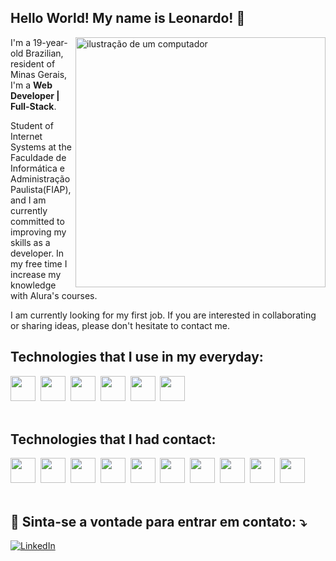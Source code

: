 ## Hello World! My name is <strong>Leonardo</strong>! 👋

<img src="https://raw.githubusercontent.com/MicaelliMedeiros/micaellimedeiros/master/image/computer-illustration.png" alt="ilustração de um computador" min-width="400px" max-width="400px" width="400px" align="right">

<p align="left"> 
I'm a 19-year-old Brazilian, resident of Minas Gerais, I'm a <strong>Web Developer | Full-Stack</strong>.

Student of Internet Systems at the Faculdade de Informática e Administração Paulista(FIAP), and I am currently committed to improving my skills as a developer. In my free time I increase my knowledge with Alura's courses.

I am currently looking for my first job. If you are interested in collaborating or sharing ideas, please don't hesitate to contact me.

## Technologies that I use in my everyday:

  <div>
    <img height='40' src="https://cdn.jsdelivr.net/gh/devicons/devicon/icons/html5/html5-original.svg" />&nbsp;
    <img height='40' src="https://cdn.jsdelivr.net/gh/devicons/devicon/icons/css3/css3-original.svg" />&nbsp;
    <img height='40' src="https://cdn.jsdelivr.net/gh/devicons/devicon/icons/javascript/javascript-original.svg" />&nbsp;
    <img height='40' src="https://cdn.jsdelivr.net/gh/devicons/devicon/icons/typescript/typescript-original.svg" />&nbsp;
    <img height='40' src="https://cdn.jsdelivr.net/gh/devicons/devicon/icons/react/react-original-wordmark.svg" />&nbsp;
    <img height='40' src="https://cdn.jsdelivr.net/gh/devicons/devicon@latest/icons/nodejs/nodejs-plain-wordmark.svg" />
  </div>

<div><br />

## Technologies that I had contact:
  <div>
    <img height='40' src="https://cdn.jsdelivr.net/gh/devicons/devicon/icons/jquery/jquery-plain-wordmark.svg" />&nbsp;
    <img height='40' src="https://cdn.jsdelivr.net/gh/devicons/devicon/icons/express/express-original.svg" />&nbsp;
    <img height='40' src="https://cdn.jsdelivr.net/gh/devicons/devicon/icons/mongodb/mongodb-plain-wordmark.svg" />&nbsp;
    <img height='40' src="https://cdn.jsdelivr.net/gh/devicons/devicon/icons/git/git-original.svg" />&nbsp;
    <img height='40' src="https://cdn.jsdelivr.net/gh/devicons/devicon/icons/github/github-original.svg" />&nbsp;
    <img height='40' src="https://cdn.jsdelivr.net/gh/devicons/devicon/icons/bootstrap/bootstrap-original-wordmark.svg" />&nbsp;
    <img height='40' src="https://cdn.jsdelivr.net/gh/devicons/devicon/icons/sass/sass-original.svg" />&nbsp;
    <img height='40' src="https://cdn.jsdelivr.net/gh/devicons/devicon/icons/mysql/mysql-original.svg" />&nbsp;
    <img height='40' src="https://cdn.jsdelivr.net/gh/devicons/devicon/icons/php/php-plain.svg" />&nbsp;
    <img height='40' src="https://cdn.jsdelivr.net/gh/devicons/devicon@latest/icons/tailwindcss/tailwindcss-original.svg" />
  </div>
</div>

<div><br />

  ## 💌 Sinta-se a vontade para entrar em contato: ⤵️

<a href="https://www.linkedin.com/in/leonardo-de-souza-almeida-101541241/" title="LinkedIn" target="_blank">
<img src="https://img.shields.io/badge/LinkedIn-0077B5?style=for-the-badge&logo=linkedin&logoColor=white" alt="LinkedIn"/></a>
<br>
